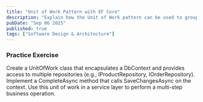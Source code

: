 ```yaml
---
title: "Unit of Work Pattern with EF Core"
description: "Explain how the Unit of Work pattern can be used to group multiple repository operations into a single transaction. Discuss how DbContext inherently implements this pattern."
pubDate: "Sep 06 2025"
published: true
tags: ["Software Design & Architecture"]
---
```


### Practice Exercise

Create a UnitOfWork class that encapsulates a DbContext and provides access to multiple repositories (e.g., IProductRepository, IOrderRepository). Implement a CompleteAsync method that calls SaveChangesAsync on the context. Use this unit of work in a service layer to perform a multi-step business operation.
